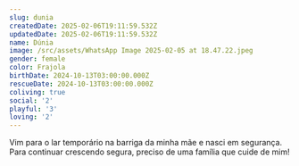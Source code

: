 ```yaml
---
slug: dunia
createdDate: 2025-02-06T19:11:59.532Z
updatedDate: 2025-02-06T19:11:59.532Z
name: Dúnia
image: /src/assets/WhatsApp Image 2025-02-05 at 18.47.22.jpeg
gender: female
color: Frajola
birthDate: 2024-10-13T03:00:00.000Z
rescueDate: 2024-10-13T03:00:00.000Z
coliving: true
social: '2'
playful: '3'
loving: '2'
---
```


Vim para o lar temporário na barriga da minha mãe e nasci em segurança. Para continuar crescendo segura, preciso de uma família que cuide de mim! 
